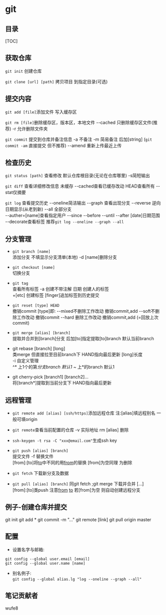 # git
## 目录
[TOC]
## 获取仓库

`git init` 创建仓库

`git clone [url] [path]` 拷贝项目 到指定目录(可选)

## 提交内容
`git add [file]`添加文件 写入缓存区  

`git rm [file]`删除缓存区，版本区，本地文件 --cached 只删除缓存区文件(推荐) -r 允许删除文件夹

`git commit` 提交到仓库并备注信息 -a 不备注 -m 简易备注 后加[string] (`git commit -am` 直接提交 但不推荐)
	--amend 重新上传最近上传

## 检查历史
`git status [path]` 查看修改 默认仓库根目录(无论在仓库哪里) -s简短输出

`git diff` 查看详细修改信息 未缓存 --cached查看已缓存改动 HEAD查看所有 --stat仅摘要

`git log` 查看提交历史 --oneline简洁输出 --graph 查看出现分支 --reverse 逆向日期显示(从老到新) --all 全部分支  
	--auther=[name]查看指定用户 --since --before --until --after [date]日期范围 --decorate查看标签
推荐`git log --oneline --graph --all`

## 分支管理 
- `git branch [name]`  
  添加分支 不填显示分支清单(本地) -d [name]删除分支

- `git checkout [name]`  
  切换分支

- `git tag`  
  查看所有标签 -a 创建不带注解 日期 创建人的标签  
  +[etc] 创建标签 [finger]追加标签到历史提交

- `git reset [type] HEAD`  
  撤销commit [type]即: --mixed不删除工作改动 撤销commit,add
  --soft不删除工作改动 撤销commit 
  --hard 删除工作改动 撤销commit,add (=回放上次commit)

- `git merge [alias] [branch]`  
  提取并合并到[branch]分支 后加[to]指定提取[to]branch 默认当前branch

- git rebase [branch] [long]  
  类merge 但直接拉至目前branch下 HAND指向最后更新 [long]长度  
  -i 自定义管理  
  ^* 上1个的第*分支branch 默认1 ~* 上*的branch 默认1

- git cherry-pick [branch1] [branch2]...  
  将[branch*]提取到当前分支下 HAND指向最后更新

## 远程管理
- `git remote add [alias] [ssh/https]`添加远程仓库 注:[alias]填远程别名 一般可填origin

- `git remote`查看当前配置的仓库 -v 实际地址 rm [alias] 删除

- `ssh-keygen -t rsa -C "xxx@email.com"`生成ssh key

- `git push [alias] [branch]`  
  提交文件 -f 替换文件  
  \[from]:[to]将[to](远程)中不同的用[from](本地)的替换 [from]为空同理 为删除

- `git fetch` 下载新分支及数据

- `git pull [alias] [branch]`
  同git fetch ;git merge 下载并合并 [...]  
  \[from]:[to]类push 注意[from](远程) [to](本地) 若[from]为空 则自动创建远程分支


## 例子-创建仓库并提交
git init
git add *
git commit -m "..."
git remote [link]
git pull origin master

## 配置
- 设置名字与邮箱:
```
git config --global user.email [email]
git config --global user.name [name]
```
- 别名例子:  
`git config --global alias.lg "log --oneline --graph --all"`

## 笔记贡献者
wufe8
